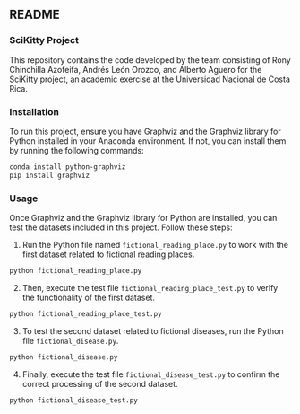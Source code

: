 ## README

### SciKitty Project

This repository contains the code developed by the team consisting of Rony Chinchilla Azofeifa, Andrés León Orozco, and Alberto Aguero for the SciKitty project, an academic exercise at the Universidad Nacional de Costa Rica.

### Installation

To run this project, ensure you have Graphviz and the Graphviz library for Python installed in your Anaconda environment. If not, you can install them by running the following commands:

```bash
conda install python-graphviz
pip install graphviz
```

### Usage

Once Graphviz and the Graphviz library for Python are installed, you can test the datasets included in this project. Follow these steps:

1. Run the Python file named `fictional_reading_place.py` to work with the first dataset related to fictional reading places.

```bash
python fictional_reading_place.py
```

2. Then, execute the test file `fictional_reading_place_test.py` to verify the functionality of the first dataset.

```bash
python fictional_reading_place_test.py
```

3. To test the second dataset related to fictional diseases, run the Python file `fictional_disease.py`.

```bash
python fictional_disease.py
```

4. Finally, execute the test file `fictional_disease_test.py` to confirm the correct processing of the second dataset.

```bash
python fictional_disease_test.py
```

